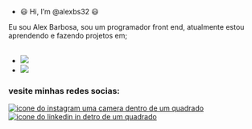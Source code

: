- :smiley:  Hi, I’m @alexbs32 :smiley:
 
Eu sou Alex Barbosa, sou um programador front end, atualmente estou aprendendo e fazendo projetos em;
<br>
<br>
 - <img src="https://img.shields.io/badge/HTML5-E34F26?style=for-the-badge&logo=html5&logoColor=white">
 
 - <img src="https://img.shields.io/badge/CSS3-1572B6?style=for-the-badge&logo=css3&logoColor=white">


 ### vesite minhas redes socias:

 <P>

  <a href="https//www.instagram.com/alexbarbosa98">
   <img aling="left" alt=" icone do instagram uma camera dentro de um quadrado" src="https://img.shields.io/badge/Instagram-E4405F?style=for-the-badge&logo=instagram&logoColor=white"><a/>

<a href="https//https://www.linkedin.com/in/alex-barbosa-5baa28219/">
  <img aling="left" alt="icone do linkedin in detro de um quadrado" src="https://img.shields.io/badge/LinkedIn-0077B5?style=for-the-badge&logo=linkedin&logoColor=white"><a/>
 </P>
